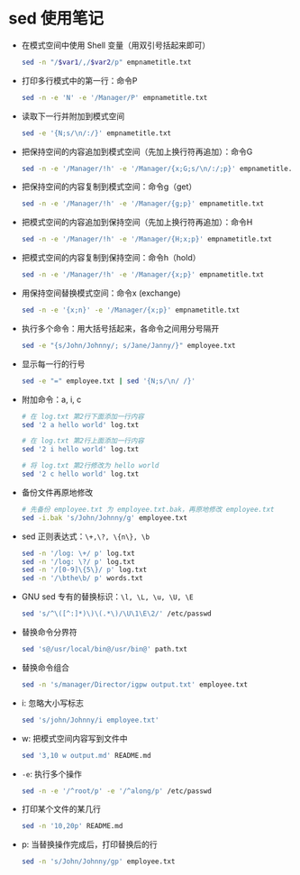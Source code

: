 # sed 使用笔记

- 在模式空间中使用 Shell 变量（用双引号括起来即可）

  ```sh
  sed -n "/$var1/,/$var2/p" empnametitle.txt
  ```

- 打印多行模式中的第一行：命令P

  ```sh
  sed -n -e 'N' -e '/Manager/P' empnametitle.txt
  ```

- 读取下一行并附加到模式空间

  ```sh
  sed -e '{N;s/\n/:/}' empnametitle.txt
  ```

- 把保持空间的内容追加到模式空间（先加上换行符再追加）：命令G

  ```sh
  sed -n -e '/Manager/!h' -e '/Manager/{x;G;s/\n/:/;p}' empnametitle.txt
  ```

- 把保持空间的内容复制到模式空间：命令g（get）

  ```sh
  sed -n -e '/Manager/!h' -e '/Manager/{g;p}' empnametitle.txt
  ```

- 把模式空间的内容追加到保持空间（先加上换行符再追加）：命令H

  ```sh
  sed -n -e '/Manager/!h' -e '/Manager/{H;x;p}' empnametitle.txt
  ```

- 把模式空间的内容复制到保持空间：命令h（hold）

  ```sh
  sed -n -e '/Manager/!h' -e '/Manager/{x;p}' empnametitle.txt
  ```

- 用保持空间替换模式空间：命令x (exchange)

  ```sh
  sed -n -e '{x;n}' -e '/Manager/{x;p}' empnametitle.txt
  ```

- 执行多个命令：用大括号括起来，各命令之间用分号隔开

  ```sh
  sed -e "{s/John/Johnny/; s/Jane/Janny/}" employee.txt
  ```

- 显示每一行的行号

  ```sh
  sed -e "=" employee.txt | sed '{N;s/\n/ /}'
  ```

- 附加命令：a, i, c

  ```sh
  # 在 log.txt 第2行下面添加一行内容
  sed '2 a hello world' log.txt

  # 在 log.txt 第2行上面添加一行内容
  sed '2 i hello world' log.txt

  # 将 log.txt 第2行修改为 hello world
  sed '2 c hello world' log.txt
  ```

- 备份文件再原地修改

  ```sh
  # 先备份 employee.txt 为 employee.txt.bak，再原地修改 employee.txt
  sed -i.bak 's/John/Johnny/g' employee.txt
  ```

- sed 正则表达式：`\+,\?, \{n\}, \b`

  ```sh
  sed -n '/log: \+/ p' log.txt
  sed -n '/log: \?/ p' log.txt
  sed -n '/[0-9]\{5\}/ p' log.txt
  sed -n '/\bthe\b/ p' words.txt
  ```

- GNU sed 专有的替换标识：`\l, \L, \u, \U, \E`

  ```sh
  sed 's/^\([^:]*)\)\(.*\)/\U\1\E\2/' /etc/passwd
  ```

- 替换命令分界符

  ```sh
  sed 's@/usr/local/bin@/usr/bin@' path.txt
  ```

- 替换命令组合

  ```sh
  sed -n 's/manager/Director/igpw output.txt' employee.txt
  ```

- i: 忽略大小写标志

  ```sh
  sed 's/john/Johnny/i employee.txt'
  ```

- w: 把模式空间内容写到文件中

  ```sh
  sed '3,10 w output.md' README.md
  ```

- `-e`: 执行多个操作

  ```sh
  sed -n -e '/^root/p' -e '/^along/p' /etc/passwd
  ```

- 打印某个文件的某几行

  ```sh
  sed -n '10,20p' README.md
  ```

- p: 当替换操作完成后，打印替换后的行

  ```sh
  sed -n 's/John/Johnny/gp' employee.txt
  ```
